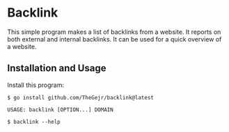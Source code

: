 # Backlink

This simple program makes a list of backlinks from a website. It reports on both external and internal backlinks.
It can be used for a quick overview of a website.

## Installation and Usage
Install this program:
```
$ go install github.com/TheGejr/backlink@latest
```

```
USAGE: backlink [OPTION...] DOMAIN

$ backlink --help
```